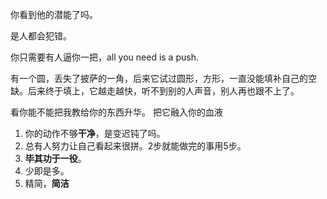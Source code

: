 你看到他的潜能了吗。

是人都会犯错。

你只需要有人逼你一把，all you need is a push.

有一个圆，丢失了披萨的一角，后来它试过圆形，方形，一直没能填补自己的空缺。后来终于填上，它越走越快，听不到别的人声音，别人再也跟不上了。

看你能不能把我教给你的东西升华。
把它融入你的血液

1. 你的动作不够**干净**，是变迟钝了吗。
2. 总有人努力让自己看起来很拼。2步就能做完的事用5步。
3. **毕其功于一役**。
4. 少即是多。
5. 精简，**简洁**